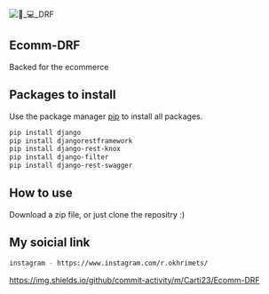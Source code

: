 
![👨_💻_DRF](https://user-images.githubusercontent.com/94143966/155389429-656125a4-d1ff-4fb2-8121-1bf9935381e3.png)

## Ecomm-DRF
Backed for the ecommerce
## Packages to install
Use the package manager [pip](https://pip.pypa.io/en/stable/) to install all packages.

```bash
pip install django
pip install djangorestframework
pip install django-rest-knox
pip install django-filter
pip install django-rest-swagger
```
## How to use
Download a zip file, or just clone the repositry :)

## My soicial link
```bash
instagram - https://www.instagram.com/r.okhrimets/
```
https://img.shields.io/github/commit-activity/m/Carti23/Ecomm-DRF
